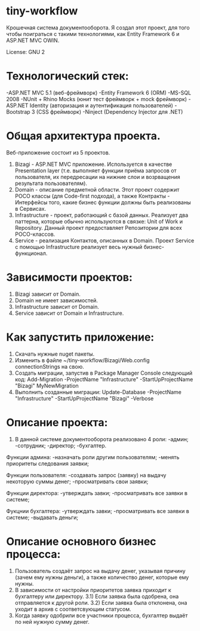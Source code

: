 tiny-workflow
=============

Крошечная система документооборота. Я создал этот проект, для того чтобы поиграться с такими технологиями, как Entity Framework 6 и ASP.NET MVC OWIN. 

License: GNU 2

Технологический стек:
=====================

-ASP.NET MVC 5.1 (веб-фреймворк)
-Entity Framework 6 (ORM)
-MS-SQL 2008 
-NUnit + Rhino Mocks (юнит тест фреймворк + mock фреймворк)
-ASP.NET Identity (авторизация и аутентификация пользователей)
-Bootstrap 3 (CSS фреймворк)
-Ninject (Dependency Injector для .NET)

Общая архитектура проекта. 
==========================

Веб-приложение состоит из 5 проектов. 
1) Bizagi - ASP.NET MVC приложение. Используется в качестве Presentation layer (т.е. выполняет функции приёма запросов от пользователя, их передресации на нижние слои и возрващения результата пользователям). 
2) Domain - описание предметной области. Этот проект содержит POCO классы (для Code-first подхода), а также Контракты - Интерфейсы того, какие бизнес функции должны быть реализованы в Сервисах. 
3) Infrastructure - проект, работающий с базой данных. Реализует два паттерна, которые обычно используются в связке: Unit of Work и Repository. Данный проект предоставляет Репозитории для всех POCO-классов. 
4) Service - реализация Контактов, описанных в Domain. Проект Service с помощью Infrastructure реализует весь нужный бизнес-функционал. 

Зависимости проектов:
=====================

1) Bizagi зависит от Domain.
2) Domain не имеет зависимостей.
3) Infrastructure зависит от Domain.
4) Service зависит от Domain и Infrastructure.

Как запустить приложение:
=========================

1) Скачать нужные nuget пакеты.
2) Изменить в файле ~/tiny-workflow/Bizagi/Web.config connectionStrings на свою.
3) Создать миграции, запустив в Package Manager Console следующий код:
    Add-Migration -ProjectName "Infrastructure" -StartUpProjectName "Bizagi" MyNewMigration
4) Выполнить созданные миграции:
    Update-Database -ProjectName "Infrastructure" -StartUpProjectName "Bizagi" -Verbose
	
Описание проекта:
=================

1) В данной системе документооборота реализовано 4 роли:
-админ;
-сотрудник;
-директор;
-бухгалтер.

Функции админа:
-назначать роли другим пользователям;
-менять приоритеты следования заявки;

Функции пользователя:
-создавать запрос (заявку) на выдачу некоторую суммы денег;
-просматривать свои заявки;

Функции директора:
-утверждать завки;
-просматривать все заявки в системе;

Фукцнии бухгалтера:
-утверждать завки;
-просматривать все заявки в системе;
-выдавать деньги;

Описание основного бизнес процесса:
===================================

1) Пользователь создаёт запрос на выдачу денег, указывая причину (зачем ему нужны деньги), а также количество денег, которые ему нужны.
2) В зависимости от настройки приоритетов заявка приходит к бухгалтеру или директору.
3.1) Если заявка была одобрена, она отправляется к другой роли.
3.2) Если заявка была отклонена, она уходит в архив с соответсвующим статусом. 
4) Когда заявку одобрили все участники процесса, бухгалтер выдаёт по ней нужную сумму денег.
